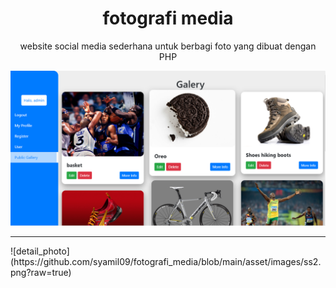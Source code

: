 
<h1 align="center">fotografi media</h1>
<p align="center">website social media sederhana untuk berbagi foto yang dibuat dengan PHP</p>

![dashboard](https://github.com/syamil09/fotografi_media/blob/main/asset/images/ss1.png?raw=true)
<hr>
![detail_photo](https://github.com/syamil09/fotografi_media/blob/main/asset/images/ss2.png?raw=true)
